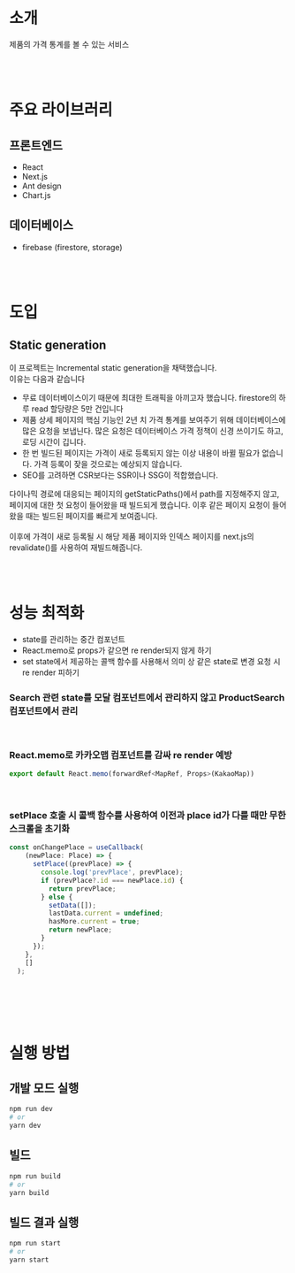 # 소개
제품의 가격 통계를 볼 수 있는 서비스

<br/><br/>

# 주요 라이브러리
## 프론트엔드
- React
- Next.js
- Ant design
- Chart.js

## 데이터베이스
- firebase (firestore, storage)

<br/><br/>

# 도입
## Static generation
이 프로젝트는 Incremental static generation을 채택했습니다.<br>
이유는 다음과 같습니다
- 무료 데이터베이스이기 때문에 최대한 트래픽을 아끼고자 했습니다. firestore의 하루 read 할당량은 5만 건입니다
- 제품 상세 페이지의 핵심 기능인 2년 치 가격 통계를 보여주기 위해 데이터베이스에 많은 요청을 보냅닌다. 많은 요청은 데이터베이스 가격 정책이 신경 쓰이기도 하고, 로딩 시간이 깁니다. 
- 한 번 빌드된 페이지는 가격이 새로 등록되지 않는 이상 내용이 바뀔 필요가 없습니다. 가격 등록이 잦을 것으로는 예상되지 않습니다.
- SEO를 고려하면 CSR보다는 SSR이나 SSG이 적합했습니다.

 다이나믹 경로에 대응되는 페이지의 getStaticPaths()에서 path를 지정해주지 않고, 페이지에 대한 첫 요청이 들어왔을 때 빌드되게 했습니다. 이후 같은 페이지 요청이 들어왔을 때는 빌드된 페이지를 빠르게 보여줍니다. 
<br><br>
 이후에 가격이 새로 등록될 시 해당 제품 페이지와 인덱스 페이지를 next.js의 revalidate()를 사용하여 재빌드해줍니다.


<br/><br/>

# 성능 최적화
- state를 관리하는 중간 컴포넌트 
- React.memo로 props가 같으면 re render되지 않게 하기
- set state에서 제공하는 콜백 함수를 사용해서 의미 상 같은 state로 변경 요청 시 re render 피하기
### Search 관련 state를 모달 컴포넌트에서 관리하지 않고 ProductSearch 컴포넌트에서 관리
<br>

### React.memo로 카카오맵 컴포넌트를 감싸 re render 예방
```js
export default React.memo(forwardRef<MapRef, Props>(KakaoMap))
```
<br>

###  setPlace 호출 시 콜백 함수를 사용하여 이전과 place id가 다를 때만 무한스크롤을 초기화
```js
const onChangePlace = useCallback(
    (newPlace: Place) => {
      setPlace((prevPlace) => {
        console.log('prevPlace', prevPlace);
        if (prevPlace?.id === newPlace.id) {
          return prevPlace;
        } else {
          setData([]);
          lastData.current = undefined;
          hasMore.current = true;
          return newPlace;
        }
      });
    },
    []
  );
```
<br>

<br><br>


# 실행 방법

## 개발 모드 실행

```bash
npm run dev
# or
yarn dev
```

## 빌드
```bash
npm run build
# or 
yarn build
```

## 빌드 결과 실행
```bash
npm run start 
# or
yarn start
```
